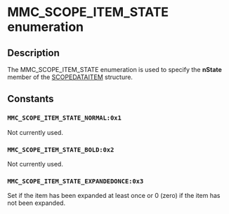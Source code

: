 # MMC_SCOPE_ITEM_STATE enumeration

## Description

The
MMC_SCOPE_ITEM_STATE enumeration is used to specify the **nState** member of the
[SCOPEDATAITEM](https://learn.microsoft.com/windows/desktop/api/mmc/ns-mmc-scopedataitem) structure.

## Constants

### `MMC_SCOPE_ITEM_STATE_NORMAL:0x1`

Not currently used.

### `MMC_SCOPE_ITEM_STATE_BOLD:0x2`

Not currently used.

### `MMC_SCOPE_ITEM_STATE_EXPANDEDONCE:0x3`

Set if the item has been expanded at least once or 0 (zero) if the item has not been expanded.